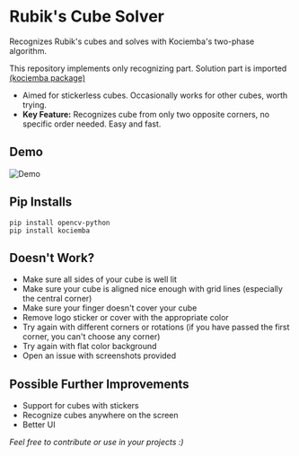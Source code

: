 # Rubik's Cube Solver
Recognizes Rubik's cubes and solves with Kociemba's two-phase algorithm.

This repository implements only recognizing part. Solution part is imported [(kociemba package)](https://pypi.org/project/kociemba/)

- Aimed for stickerless cubes. Occasionally works for other cubes, worth trying.
- **Key Feature:** Recognizes cube from only two opposite corners, no specific order needed. Easy and fast.

## Demo

![Demo](https://github.com/cahidenes/visuals/blob/main/rubiks-cube-solver.gif?raw=true)

## Pip Installs
    pip install opencv-python
    pip install kociemba

## Doesn't Work?
- Make sure all sides of your cube is well lit
- Make sure your cube is aligned nice enough with grid lines (especially the central corner)
- Make sure your finger doesn't cover your cube
- Remove logo sticker or cover with the appropriate color
- Try again with different corners or rotations (if you have passed the first corner, you can't choose any corner)
- Try again with flat color background
- Open an issue with screenshots provided

## Possible Further Improvements
- Support for cubes with stickers
- Recognize cubes anywhere on the screen
- Better UI

_Feel free to contribute or use in your projects :)_
